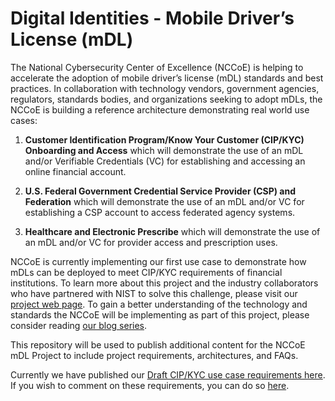 # Digital Identities - Mobile Driver’s License (mDL)

The National Cybersecurity Center of Excellence (NCCoE) is helping to accelerate the adoption of mobile driver’s license (mDL) standards and best practices. In collaboration with technology vendors, government agencies, regulators, standards bodies, and organizations seeking to adopt mDLs, the NCCoE is building a reference architecture demonstrating real world use cases:

1. **Customer Identification Program/Know Your Customer (CIP/KYC) Onboarding and Access** which will demonstrate the use of an mDL and/or Verifiable Credentials (VC) for establishing and accessing an online financial account.

2. **U.S. Federal Government Credential Service Provider (CSP) and Federation** which will demonstrate the use of an mDL and/or VC for establishing a CSP account to access federated agency systems.

3. **Healthcare and Electronic Prescribe** which will demonstrate the use of an mDL and/or VC for provider access and prescription uses.

NCCoE is currently implementing our first use case to demonstrate how mDLs can be deployed to meet CIP/KYC requirements of financial institutions.
To learn more about this project and the industry collaborators who have partnered with NIST to solve this challenge, please visit our [project web page](https://www.nccoe.nist.gov/projects/digital-identities-mdl).
To gain a better understanding of the technology and standards the NCCoE will be implementing as part of this project, please consider reading [our blog series](https://www.nist.gov/blogs/cybersecurity-insights/digital-identities-getting-know-verifiable-digital-credential-ecosystem).

This repository will be used to publish additional content for the NCCoE mDL Project to include project requirements, architectures, and FAQs.

Currently we have published our [Draft CIP/KYC use case requirements here](https://pages.nist.gov/nccoe-mdl-project-static-website/requirements.html). If you wish to comment on these requirements, you can do so [here](https://pages.nist.gov/nccoe-mdl-project-static-website/comments.html).
